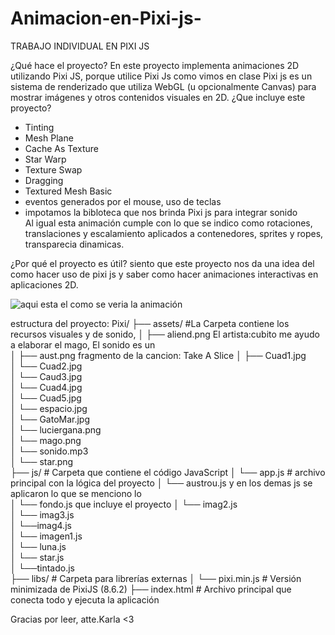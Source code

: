 # Animacion-en-Pixi-js-
TRABAJO INDIVIDUAL EN PIXI JS 

¿Qué hace el proyecto?
En este proyecto implementa animaciones 2D utilizando Pixi JS, porque utilice Pixi Js como vimos en clase Pixi js es un sistema de renderizado que utiliza WebGL (u opcionalmente Canvas) para mostrar imágenes y otros contenidos visuales en 2D.
¿Que incluye este proyecto? 
- Tinting
- Mesh Plane
- Cache As Texture
- Star Warp
- Texture Swap
- Dragging
- Textured Mesh Basic
- eventos generados por el mouse, uso de  teclas
- impotamos la bibloteca que nos brinda Pixi js para integrar sonido   
Al igual esta animación cumple con lo que se indico como rotaciones, translaciones y escalamiento aplicados a contenedores, sprites y ropes, transparecia dinamicas.

¿Por qué el proyecto es útil?
siento que este proyecto nos da una idea del como hacer uso de pixi js y saber como hacer animaciones interactivas en aplicaciones 2D.

![aqui esta el como se veria la animación](https://github.com/user-attachments/assets/a8054185-87e6-4123-a954-436d80630034)

estructura del proyecto: 
Pixi/
├── assets/         #La  Carpeta contiene los recursos visuales y de sonido,
│   ├── aliend.png     El artista:cubito me ayudo a elaborar el mago, El sonido es un  
│   ├── aust.png       fragmento de la cancion: Take A Slice 
│   ├── Cuad1.jpg     
│   └── Cuad2.jpg     
│   └── Caud3.jpg     
│   └── Cuad4.jpg     
│   └── Cuad5.jpg       
│   └── espacio.jpg     
│   └── GatoMar.jpg     
│   └── luciergana.png   
│   └── mago.png         
│   └── sonido.mp3         
│   └── star.png           
├── js/                 # Carpeta que contiene el código JavaScript
│   └── app.js         # archivo principal con la lógica del proyecto 
│   └── austrou.js        y en los demas js se aplicaron lo que se menciono lo  
│   └── fondo.js           que incluye el proyecto 
│   └── imag2.js         
│   └── imag3.js         
│   └──imag4.js          
│   └── imagen1.js       
│   └── luna.js          
│   └── star.js          
│   └──tintado.js        
├── libs/               # Carpeta para librerías externas
│   └── pixi.min.js     # Versión minimizada de PixiJS (8.6.2)
├── index.html          # Archivo principal que conecta todo y ejecuta la aplicación


Gracias por leer, atte.Karla <3

